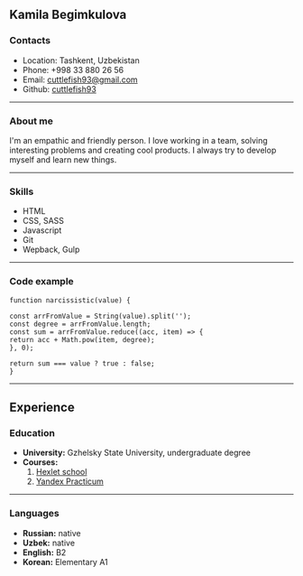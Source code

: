 ## Kamila Begimkulova

### Contacts

- Location: Tashkent, Uzbekistan
- Phone: +998 33 880 26 56
- Email: cuttlefish93@gmail.com
- Github: [cuttlefish93](https://github.com/cuttlefish93)

---

### About me

I'm an empathic and friendly person. I love working in a team, solving interesting problems and creating cool products.
I always try to develop myself and learn new things.

---

### Skills

- HTML
- CSS, SASS
- Javascript
- Git
- Wepback, Gulp

---

### Code example

```
function narcissistic(value) {

const arrFromValue = String(value).split('');
const degree = arrFromValue.length;
const sum = arrFromValue.reduce((acc, item) => {
return acc + Math.pow(item, degree);
}, 0);

return sum === value ? true : false;
}
```

---

## Experience

### Education

- **University:** Gzhelsky State University, undergraduate degree
- **Courses:**
  1. [Hexlet school](https://ru.hexlet.io/programs/frontend)
  2. [Yandex Practicum](https://practicum.yandex.ru/frontend-developer/)

---

### Languages

- **Russian:** native
- **Uzbek:** native
- **English:** B2
- **Korean:** Elementary A1

